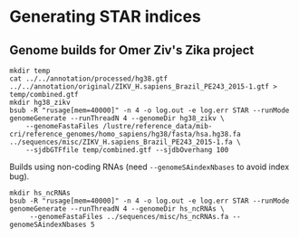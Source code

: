 # Generating STAR indices

## Genome builds for Omer Ziv's Zika project

```{r}
mkdir temp
cat ../../annotation/processed/hg38.gtf ../../annotation/original/ZIKV_H.sapiens_Brazil_PE243_2015-1.gtf > temp/combined.gtf
mkdir hg38_zikv
bsub -R "rusage[mem=40000]" -n 4 -o log.out -e log.err STAR --runMode genomeGenerate --runThreadN 4 --genomeDir hg38_zikv \
    --genomeFastaFiles /lustre/reference_data/mib-cri/reference_genomes/homo_sapiens/hg38/fasta/hsa.hg38.fa ../sequences/misc/ZIKV_H.sapiens_Brazil_PE243_2015-1.fa \
    --sjdbGTFfile temp/combined.gtf --sjdbOverhang 100
```

Builds using non-coding RNAs (need `--genomeSAindexNbases` to avoid index bug).

```{r}
mkdir hs_ncRNAs
bsub -R "rusage[mem=40000]" -n 4 -o log.out -e log.err STAR --runMode genomeGenerate --runThreadN 4 --genomeDir hs_ncRNAs \
     --genomeFastaFiles ../sequences/misc/hs_ncRNAs.fa --genomeSAindexNbases 5
```

